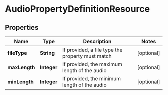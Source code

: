 
# AudioPropertyDefinitionResource

## Properties
Name | Type | Description | Notes
------------ | ------------- | ------------- | -------------
**fileType** | **String** | If provided, a file type the property must match |  [optional]
**maxLength** | **Integer** | If provided, the maximum length of the audio |  [optional]
**minLength** | **Integer** | If provided, the minimum length of the audio |  [optional]



